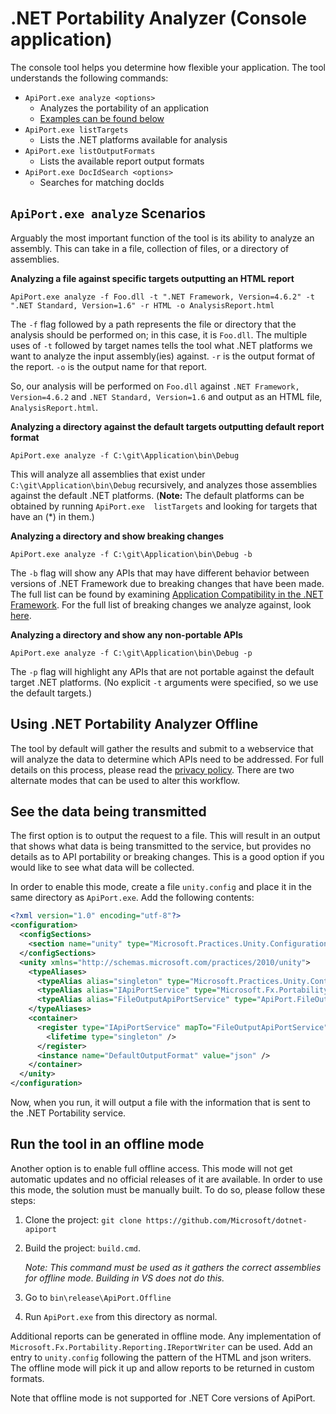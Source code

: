 # .NET Portability Analyzer (Console application)

The console tool helps you determine how flexible your application.  The tool understands the following commands:

  * `ApiPort.exe analyze <options>`
    * Analyzes the portability of an application
    * [Examples can be found below](#apiportexe-analyze-scenarios)
  * `ApiPort.exe listTargets`
    * Lists the .NET platforms available for analysis
  * `ApiPort.exe listOutputFormats`
    * Lists the available report output formats
  * `ApiPort.exe DocIdSearch <options>`
    * Searches for matching docIds

## `ApiPort.exe analyze` Scenarios

Arguably the most important function of the tool is its ability to analyze an 
assembly. This can take in a file, collection of files, or a directory of 
assemblies.  

**Analyzing a file against specific targets outputting an HTML report**

```
ApiPort.exe analyze -f Foo.dll -t ".NET Framework, Version=4.6.2" -t 
".NET Standard, Version=1.6" -r HTML -o AnalysisReport.html
```

The `-f` flag followed by a path represents the file or directory that the
analysis should be performed on; in this case, it is `Foo.dll`.  The multiple
uses of `-t` followed by target names tells the tool what .NET platforms we want
to analyze the input assembly(ies) against. `-r` is the output format of the
report. `-o` is the output name for that report.  

So, our analysis will be performed on `Foo.dll` against 
`.NET Framework, Version=4.6.2` and `.NET Standard, Version=1.6` and output as
an HTML file, `AnalysisReport.html`.

**Analyzing a directory against the default targets outputting default report format**

```
ApiPort.exe analyze -f C:\git\Application\bin\Debug
```

This will analyze all assemblies that exist under `C:\git\Application\bin\Debug`
recursively, and analyzes those assemblies against the default .NET platforms. 
(**Note:** The default platforms can be obtained by running `ApiPort.exe 
listTargets` and looking for targets that have an (\*) in them.)

**Analyzing a directory and show breaking changes**

```
ApiPort.exe analyze -f C:\git\Application\bin\Debug -b
```

The `-b` flag will show any APIs that may have different behavior between 
versions of .NET Framework due to breaking changes that have been made.  The 
full list can be found by examining [Application Compatibility in the .NET Framework][Breaking Changes]. 
For the full list of breaking changes we analyze against, look [here](BreakingChanges.md).


**Analyzing a directory and show any non-portable APIs**

```
ApiPort.exe analyze -f C:\git\Application\bin\Debug -p
```

The `-p` flag will highlight any APIs that are not portable against the default
target .NET platforms. (No explicit `-t` arguments were specified, so we use the
default targets.)

## Using .NET Portability Analyzer Offline

The tool by default will gather the results and submit to a webservice that will analyze the data to determine which APIs need to be addressed. For full
details on this process, please read the [privacy policy](/docs/LicenseTerms/Microsoft%20.NET%20Portability%20Analyzer%20Privacy%20Statement.txt).
There are two alternate modes that can be used to alter this workflow. 

## See the data being transmitted

The first option is to output the request to a file. This will result in an output that shows what data is being transmitted to the service, but provides
no details as to API portability or breaking changes. This is a good option if you would like to see what data will be collected.

In order to enable this mode, create a file `unity.config` and place it in the same directory as `ApiPort.exe`. Add the following contents:

```xml
<?xml version="1.0" encoding="utf-8"?>
<configuration>
  <configSections>
    <section name="unity" type="Microsoft.Practices.Unity.Configuration.UnityConfigurationSection, Microsoft.Practices.Unity.Configuration"/>
  </configSections>
  <unity xmlns="http://schemas.microsoft.com/practices/2010/unity">
    <typeAliases>
      <typeAlias alias="singleton" type="Microsoft.Practices.Unity.ContainerControlledLifetimeManager, Microsoft.Practices.Unity" />
      <typeAlias alias="IApiPortService" type="Microsoft.Fx.Portability.IApiPortService, Microsoft.Fx.Portability" />
      <typeAlias alias="FileOutputApiPortService" type="ApiPort.FileOutputApiPortService, ApiPort" />
    </typeAliases>
    <container>
      <register type="IApiPortService" mapTo="FileOutputApiPortService"  >
        <lifetime type="singleton" />
      </register>
      <instance name="DefaultOutputFormat" value="json" />
    </container>
  </unity>
</configuration>
```

Now, when you run, it will output a file with the information that is sent to the .NET Portability service.

## Run the tool in an offline mode

Another option is to enable full offline access. This mode will not get automatic updates and no official releases of it are available. In order to use this mode,
the solution must be manually built. To do so, please follow these steps:

1. Clone the project: `git clone https://github.com/Microsoft/dotnet-apiport`
2. Build the project: `build.cmd`. 

    *Note: This command must be used as it gathers the correct assemblies for offline mode. Building in VS does not do this.*
    
3. Go to `bin\release\ApiPort.Offline`
4. Run `ApiPort.exe` from this directory as normal.

Additional reports can be generated in offline mode. Any implementation of `Microsoft.Fx.Portability.Reporting.IReportWriter` can be used. Add an entry to `unity.config` 
following the pattern of the HTML and json writers. The offline mode will pick it up and allow reports to be returned in custom formats.

Note that offline mode is not supported for .NET Core versions of ApiPort.

[Breaking Changes]: https://msdn.microsoft.com/en-US/library/dn458358(v=vs.110).aspx